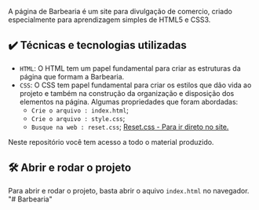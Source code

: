 A página de Barbearia é um site para divulgação de comercio, criado especialmente para aprendizagem simples de HTML5 e CSS3.

## ✔️ Técnicas e tecnologias utilizadas

- `HTML`: O HTML tem um papel fundamental para criar as estruturas da página que formam a Barbearia. 
- `CSS`: O CSS tem papel fundamental para criar os estilos que dão vida ao projeto e também na construção da organização e disposição dos elementos na página. Algumas propriedades que foram abordadas:
  - `Crie o arquivo : index.html`;
  - `Crie o arquivo : style.css`;
  - `Busque na web : reset.css`;
  <a href="https://meyerweb.com/eric/tools/css/reset/">Reset.css - Para ir direto no site.</a>
 
Neste repositório você tem acesso a todo o material produzido.

## 🛠️ Abrir e rodar o projeto

Para abrir e rodar o projeto, basta abrir o aquivo `index.html` no navegador.
"# Barbearia" 
